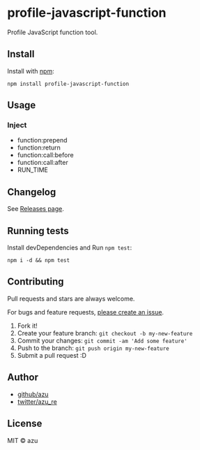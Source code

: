 # profile-javascript-function

Profile JavaScript function tool.

## Install

Install with [npm](https://www.npmjs.com/):

    npm install profile-javascript-function

## Usage

### Inject

- function:prepend
- function:return
- function:call:before
- function:call:after
- RUN_TIME


## Changelog

See [Releases page](https://github.com/azu/profile-javascript-function/releases).

## Running tests

Install devDependencies and Run `npm test`:

    npm i -d && npm test

## Contributing

Pull requests and stars are always welcome.

For bugs and feature requests, [please create an issue](https://github.com/azu/profile-javascript-function/issues).

1. Fork it!
2. Create your feature branch: `git checkout -b my-new-feature`
3. Commit your changes: `git commit -am 'Add some feature'`
4. Push to the branch: `git push origin my-new-feature`
5. Submit a pull request :D

## Author

- [github/azu](https://github.com/azu)
- [twitter/azu_re](https://twitter.com/azu_re)

## License

MIT © azu
